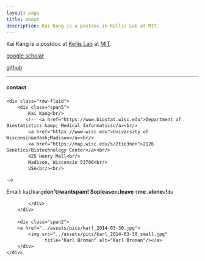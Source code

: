 ```yaml
---
layout: page
title: about
description: Kai Kang is a postdoc in Kellis Lab at MIT. 
---
```


Kai Kang is a postdoc at [Kellis Lab](http://compbio.mit.edu) at [MIT](http://www.mit.edu). 



<!-- [curriculum vitae ![CV as pdf](icons16/pdf-icon.png)]({{ BASE_PATH }}/assets/broman_cv.pdf)<br/> -->
<!-- [orcid](https://orcid.org): [0000-0002-4914-6671](https://orcid.org/0000-0002-4914-6671)<br/> -->
[google scholar](https://scholar.google.com/citations?user=sN3OqnwAAAAJ&hl=en)<br/>
<!-- [impactstory](https://impactstory.org/u/0000-0002-4914-6671)<br/> -->
[github](https://github.com/kkang7)<br/>

---

<div class="container">
<h4><a name="contact"></a>contact</h4>

    <div class="row-fluid">
        <div class="span5">
            Kai Kang<br/>
           <!-- <a href="https://www.biostat.wisc.edu">Department of Biostatistics &amp; Medical Informatics</a><br/>
            <a href="https://www.wisc.edu">University of Wisconsin&ndash;Madison</a><br/>
            <a href="https://map.wisc.edu/s/2tie3nen">2126 Genetics/Biotechnology Center</a><br/>
            425 Henry Mall<br/>
            Madison, Wisconsin 53706<br/>
            USA<br/><br/>
-->
            <div id="hide_email">
            Email: <code>kai</code><b>I</b><code>kang</code><b>don't</b><code>@</code><b>want</b><code></code><b>spam!
            </b><code></code><b>So</b><code></code><b>please</b><code>mi</code><b>leave
            </b><code>t</code><b>me</b><code>.</code><b>alone</b><code>e</code><b>!</b><code>du</code><br/>
            
            </div>
        </div> 

        <div class="span2">
        <a href="../assets/pics/karl_2014-03-30.jpg">
            <img src="../assets/pics/karl_2014-03-30_small.jpg"
                  title="Karl Broman" alt="Karl Broman"/></a>
        </div>
    </div>
</div>
